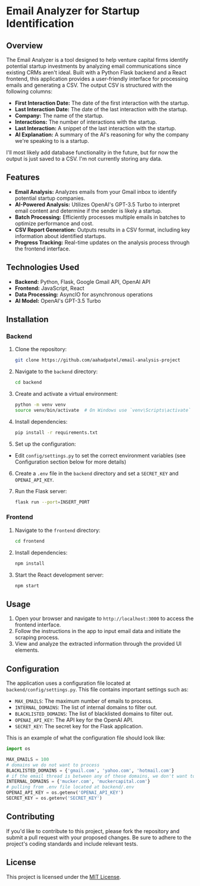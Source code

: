 # Email Analyzer for Startup Identification

## Overview

The Email Analyzer is a tool designed to help venture capital firms identify potential startup investments by analyzing email communications since existing CRMs aren't ideal. Built with a Python Flask backend and a React frontend, this application provides a user-friendly interface for processing emails and generating a CSV. The output CSV is structured with the following columns:

- **First Interaction Date:** The date of the first interaction with the startup.
- **Last Interaction Date:** The date of the last interaction with the startup.
- **Company:** The name of the startup.
- **Interactions:** The number of interactions with the startup.
- **Last Interaction:** A snippet of the last interaction with the startup.
- **AI Explanation:** A summary of the AI's reasoning for why the company we're speaking to is a startup.

I'll most likely add database functionality in the future, but for now the output is just saved to a CSV. I'm not currently storing any data.

## Features

- **Email Analysis:** Analyzes emails from your Gmail inbox to identify potential startup companies.
- **AI-Powered Analysis:** Utilizes OpenAI's GPT-3.5 Turbo to interpret email content and determine if the sender is likely a startup.
- **Batch Processing:** Efficiently processes multiple emails in batches to optimize performance and cost.
- **CSV Report Generation:** Outputs results in a CSV format, including key information about identified startups.
- **Progress Tracking:** Real-time updates on the analysis process through the frontend interface.

## Technologies Used

- **Backend:** Python, Flask, Google Gmail API, OpenAI API
- **Frontend:** JavaScript, React
- **Data Processing:** AsyncIO for asynchronous operations
- **AI Model:** OpenAI's GPT-3.5 Turbo

## Installation

### Backend

1. Clone the repository:

   ```bash
   git clone https://github.com/aahadpatel/email-analysis-project
   ```

2. Navigate to the `backend` directory:

   ```bash
   cd backend
   ```

3. Create and activate a virtual environment:

   ```bash
   python -m venv venv
   source venv/bin/activate  # On Windows use `venv\Scripts\activate`
   ```

4. Install dependencies:

   ```bash
   pip install -r requirements.txt
   ```

5. Set up the configuration:

- Edit `config/settings.py` to set the correct environment variables (see Configuration section below for more details)

6. Create a `.env` file in the `backend` directory and set a `SECRET_KEY` and `OPENAI_API_KEY`.

7. Run the Flask server:
   ```bash
   flask run --port=INSERT_PORT
   ```

### Frontend

1. Navigate to the `frontend` directory:

   ```bash
   cd frontend
   ```

2. Install dependencies:

   ```bash
   npm install
   ```

3. Start the React development server:
   ```bash
   npm start
   ```

## Usage

1. Open your browser and navigate to `http://localhost:3000` to access the frontend interface.
2. Follow the instructions in the app to input email data and initiate the scraping process.
3. View and analyze the extracted information through the provided UI elements.

## Configuration

The application uses a configuration file located at `backend/config/settings.py`. This file contains important settings such as:

- `MAX_EMAILS`: The maximum number of emails to process.
- `INTERNAL_DOMAINS`: The list of internal domains to filter out.
- `BLACKLISTED_DOMAINS`: The list of blacklisted domains to filter out.
- `OPENAI_API_KEY`: The API key for the OpenAI API.
- `SECRET_KEY`: The secret key for the Flask application.

This is an example of what the configuration file should look like:

```python
import os

MAX_EMAILS = 100
# domains we do not want to process
BLACKLISTED_DOMAINS = {'gmail.com', 'yahoo.com', 'hotmail.com'}
# if the email thread is between any of these domains, we don't want to process it
INTERNAL_DOMAINS = {'mucker.com', 'muckercapital.com'}
# pulling from .env file located at backend/.env
OPENAI_API_KEY = os.getenv('OPENAI_API_KEY')
SECRET_KEY = os.getenv('SECRET_KEY')
```

## Contributing

If you'd like to contribute to this project, please fork the repository and submit a pull request with your proposed changes. Be sure to adhere to the project's coding standards and include relevant tests.

## License

This project is licensed under the [MIT License](LICENSE).
